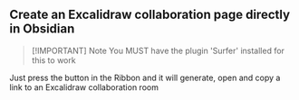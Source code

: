 ## Create an Excalidraw collaboration page directly in Obsidian

> [!IMPORTANT] Note
> You MUST have the plugin 'Surfer' installed for this to work

Just press the button in the Ribbon and it will generate, open and copy a link to an Excalidraw collaboration room

